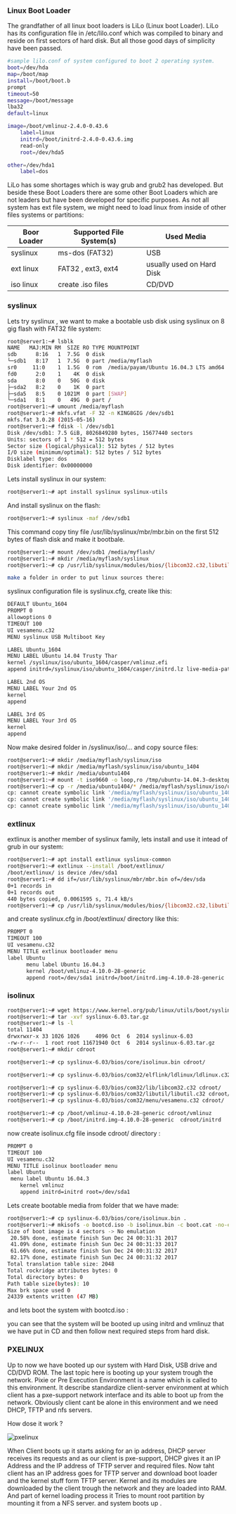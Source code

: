 ### Linux Boot Loader
The grandfather of all linux boot loaders is LiLo (Linux boot Loader). LiLo has its configuration file in /etc/lilo.conf which was compiled to binary and reside on first sectors of hard disk. But all those good days of simplicity have been passed.

```bash
#sample lilo.conf of system configured to boot 2 operating system.
boot=/dev/hda
map=/boot/map
install=/boot/boot.b
prompt
timeout=50
message=/boot/message
lba32
default=linux

image=/boot/vmlinuz-2.4.0-0.43.6
    label=linux
    initrd=/boot/initrd-2.4.0-0.43.6.img
    read-only
    root=/dev/hda5

other=/dev/hda1
    label=dos
```
LiLo has some shortages which is way grub and grub2 has developed. But beside these Boot Loaders there are some other Boot Loaders which are not leaders but have been developed for specific purposes. As not all system has ext file system, we might need to load linux from inside of other files systems or partitions:

|Boor Loader|Supported File System(s)|Used Media|
|---|---|---|
|syslinux|ms-dos (FAT32)|USB|
|ext linux|FAT32 , ext3, ext4|usually used on Hard Disk|
|iso linux|create .iso files|CD/DVD|

### syslinux
Lets try syslinux , we want to make a bootable usb disk using syslinux on 8 gig flash with FAT32 file system:

```bash
root@server1:~# lsblk
NAME   MAJ:MIN RM  SIZE RO TYPE MOUNTPOINT
sdb      8:16   1  7.5G  0 disk 
└─sdb1   8:17   1  7.5G  0 part /media/myflash
sr0     11:0    1  1.5G  0 rom  /media/payam/Ubuntu 16.04.3 LTS amd64
fd0      2:0    1    4K  0 disk 
sda      8:0    0   50G  0 disk 
├─sda2   8:2    0    1K  0 part 
├─sda5   8:5    0 1021M  0 part [SWAP]
└─sda1   8:1    0   49G  0 part /
root@server1:~# umount /media/myflash 
root@server1:~# mkfs.vfat -F 32 -n KING8GIG /dev/sdb1
mkfs.fat 3.0.28 (2015-05-16)
root@server1:~# fdisk -l /dev/sdb1
Disk /dev/sdb1: 7.5 GiB, 8026849280 bytes, 15677440 sectors
Units: sectors of 1 * 512 = 512 bytes
Sector size (logical/physical): 512 bytes / 512 bytes
I/O size (minimum/optimal): 512 bytes / 512 bytes
Disklabel type: dos
Disk identifier: 0x00000000
```


Lets install syslinux in our system:

```bash
root@server1:~# apt install syslinux syslinux-utils
```
And install syslinux on the flash:

```bash
root@server1:~# syslinux -maf /dev/sdb1
```

This command copy tiny file /usr/lib/syslinux/mbr/mbr.bin on the first 512 bytes of flash disk and make it bootbale.

```bash
root@server1:~# mount /dev/sdb1 /media/myflash/
root@server1:~# mkdir /media/myflash/syslinux
root@server1:~# cp /usr/lib/syslinux/modules/bios/{libcom32.c32,libutil.c32,vesamenu.c32} /media/myflash/syslinux/
```
```bash
make a folder in order to put linux sources there:
```
syslinux configuration file is syslinux.cfg, create like this:

```bash
DEFAULT Ubuntu_1604
PROMPT 0
allowoptions 0
TIMEOUT 100
UI vesamenu.c32
MENU syslinux USB Multiboot Key

LABEL Ubuntu_1604
MENU LABEL Ubuntu 14.04 Trusty Thar
kernel /syslinux/iso/ubuntu_1604/casper/vmlinuz.efi
append initrd=/syslinux/iso/ubuntu_1604/casper/initrd.lz live-media-path=/syslinux/iso/ubuntu_1604/casper boot=live console-setup/layoutcode=it ignore_uuid boot=casper quiet splash --

LABEL 2nd OS
MENU LABEL Your 2nd OS
kernel 
append 

LABEL 3rd OS
MENU LABEL Your 3rd OS
kernel 
append
```

Now make desired folder in /syslinux/iso/... and copy source files:

```bash
root@server1:~# mkdir /media/myflash/syslinux/iso
root@server1:~# mkdir /media/myflash/syslinux/iso/ubuntu_1404
root@server1:~# mkdir /media/ubuntu1404
root@server1:~# mount -t iso9660 -o loop,ro /tmp/ubuntu-14.04.3-desktop-amd64.iso /media/ubuntu1404/
root@server1:~# cp -r /media/ubuntu1404/* /media/myflash/syslinux/iso/ubuntu_1404/
cp: cannot create symbolic link '/media/myflash/syslinux/iso/ubuntu_1404/dists/stable': Operation not permitted
cp: cannot create symbolic link '/media/myflash/syslinux/iso/ubuntu_1404/dists/unstable': Operation not permitted
cp: cannot create symbolic link '/media/myflash/syslinux/iso/ubuntu_1404/ubuntu': Operation not permitted
```
### extlinux
extlinux is another member of syslinux family, lets install and use it intead of grub in our system:

```bash
root@server1:~# apt install extlinux syslinux-common
root@server1:~# extlinux --install /boot/extlinux/
/boot/extlinux/ is device /dev/sda1
root@server1:~# dd if=/usr/lib/syslinux/mbr/mbr.bin of=/dev/sda
0+1 records in
0+1 records out
440 bytes copied, 0.0061595 s, 71.4 kB/s
root@server1:~# cp /usr/lib/syslinux/modules/bios/{libcom32.c32,libutil.c32,vesamenu.c32} /boot/extlinux/
```

and create syslinux.cfg in /boot/extlinux/ directory like this:

```bash
PROMPT 0
TIMEOUT 100
UI vesamenu.c32
MENU TITLE extlinux bootloader menu
label Ubuntu
      menu label Ubuntu 16.04.3 
      kernel /boot/vmlinuz-4.10.0-28-generic 
      append root=/dev/sda1 initrd=/boot/initrd.img-4.10.0-28-generic
```

### isolinux

```bash
root@server1:~# wget https://www.kernel.org/pub/linux/utils/boot/syslinux/syslinux-6.03.tar.gz
root@server1:~# tar -xvf syslinux-6.03.tar.gz 
root@server1:~# ls -l
total 11404
drwxrwxr-x 33 1026 1026     4096 Oct  6  2014 syslinux-6.03
-rw-r--r--  1 root root 11671940 Oct  6  2014 syslinux-6.03.tar.gz
root@server1:~# mkdir cdroot

root@server1:~# cp syslinux-6.03/bios/core/isolinux.bin cdroot/

root@server1:~# cp syslinux-6.03/bios/com32/elflink/ldlinux/ldlinux.c32 cdroot/

root@server1:~# cp syslinux-6.03/bios/com32/lib/libcom32.c32 cdroot/
root@server1:~# cp syslinux-6.03/bios/com32/libutil/libutil.c32 cdroot/
root@server1:~# cp syslinux-6.03/bios/com32/menu/vesamenu.c32 cdroot/

root@server1:~# cp /boot/vmlinuz-4.10.0-28-generic cdroot/vmlinuz
root@server1:~# cp /boot/initrd.img-4.10.0-28-generic  cdroot/initrd
```

now create isolinux.cfg file insode cdroot/ directory :

```bash
PROMPT 0
TIMEOUT 100
UI vesamenu.c32
MENU TITLE isolinux bootloader menu
label Ubuntu
 menu label Ubuntu 16.04.3 
    kernel vmlinuz
    append initrd=initrd root=/dev/sda1
```
Lets create bootable media from folder that we have made:

```bash
root@server1:~# cp syslinux-6.03/bios/core/isolinux.bin .
root@server1:~# mkisofs -o bootcd.iso -b isolinux.bin -c boot.cat -no-emul-boot -boot-load-size 4 -boot-info-table -input-charset utf8 cdroot
Size of boot image is 4 sectors -> No emulation
 20.58% done, estimate finish Sun Dec 24 00:31:31 2017
 41.09% done, estimate finish Sun Dec 24 00:31:33 2017
 61.66% done, estimate finish Sun Dec 24 00:31:32 2017
 82.17% done, estimate finish Sun Dec 24 00:31:32 2017
Total translation table size: 2048
Total rockridge attributes bytes: 0
Total directory bytes: 0
Path table size(bytes): 10
Max brk space used 0
24339 extents written (47 MB)
```

and lets boot the system with bootcd.iso :

you can see that the system will be booted up using initrd and vmlinuz that we have put in CD and then follow next required steps from hard disk.




### PXELINUX
Up to now we have booted up our system with Hard Disk, USB drive and CD/DVD ROM. The last topic here is booting up your system trough the network. Pixie or Pre Execution Environment is a name which is called to this environment. It describe standardize client-server environment at which client has a pxe-support network interface and its able to boot up from the network. Obviously client cant be alone in this environment and we need DHCP, TFTP and nfs servers.

How dose it work ?

![pxelinux](./pic/pxelinux.jpg)

When Client boots up it starts asking for an ip address, DHCP server receives its requests and as our client is pxe-support, DHCP gives it an IP Address and the IP address of TFTP server and required files. Now taht client has an IP address goes for TFTP server and download boot loader and the kernel stuff form TFTP server. Kernel and its modules are downloaded by the client trough the network and they are loaded into RAM. And part of kernel loading process it Tries to mount root partition by mounting it from a NFS server. and system boots up .
